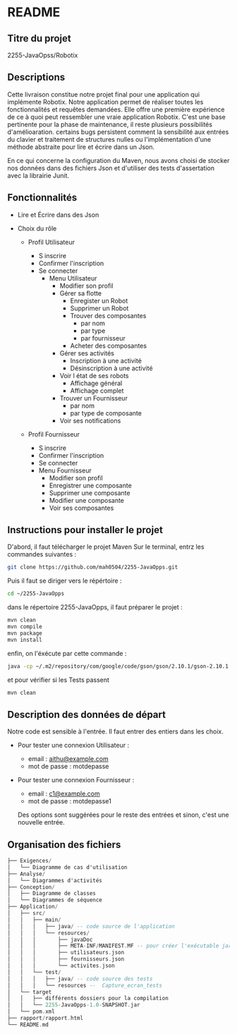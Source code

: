 # README

## Titre du projet
2255-JavaOpss/Robotix 

## Descriptions

Cette livraison constitue notre projet final pour une application qui implémente Robotix.
Notre application permet de réaliser toutes les fonctionnalités et requêtes demandées.
Elle offre une première expérience de ce à quoi peut ressembler une vraie application Robotix.
C'est une base pertinente pour la phase de maintenance, il reste plusieurs possibilités d'amélioaration.
certains bugs persistent comment la sensibilité aux entrées du clavier et traitement de structures nulles
ou l'implémentation d'une méthode abstraite pour lire et écrire dans un Json. 

En ce qui concerne la configuration du Maven, nous avons choisi de stocker nos données dans des fichiers Json et
d'utiliser des tests d'assertation avec la librairie Junit.


## Fonctionnalités

- Lire et Écrire dans des Json 

- Choix du rôle

    - Profil Utilisateur
        - S inscrire
        - Confirmer l'inscription
        - Se connecter
            - Menu Utilisateur
                - Modifier son profil
                - Gérer sa flotte
                    - Enregister un Robot
                    - Supprimer un Robot
                    - Trouver des composantes
                        - par nom
                        - par type
                        - par fournisseur
                    - Acheter des composantes
                - Gérer ses activités
                    - Inscription à une activité
                    - Désinscription à une activité
                - Voir l état de ses robots
                    - Affichage général
                    - Affichage complet
                - Trouver un Fournisseur
                    - par nom
                    - par type de composante
                - Voir ses notifications
                  

    - Profil Fournisseur
        - S inscrire
        - Confirmer l'inscription
        - Se connecter
        - Menu Fournisseur
            - Modifier son profil 
            - Enregistrer une composante
            - Supprimer une composante
            - Modifier une composante
            - Voir ses composantes
         

## Instructions pour installer le projet
D'abord, il faut télécharger le projet Maven 
Sur le terminal, entrz les commandes suivantes :
```sh
git clone https://github.com/mah0504/2255-JavaOpps.git
```

 Puis il faut se diriger vers le répértoire :
 ```sh
cd ~/2255-JavaOpps
```
dans le répertoire 2255-JavaOpps, il faut préparer le projet :
```sh
mvn clean 
mvn compile
mvn package
mvn install
```
enfin, on l'éxécute par cette commande : 
```sh
java -cp ~/.m2/repository/com/google/code/gson/gson/2.10.1/gson-2.10.1.jar src/main/java/Main.java
```
et pour vérifier si les Tests passent 
```sh
mvn clean
```


## Description des données de départ 

Notre code est sensible à l'entrée. Il faut entrer des entiers dans les choix. 

* Pour tester une connexion Utilisateur :
    - email : aithu@example.com
    - mot de passe : motdepasse
    
* Pour tester une connexion Fournisseur :
    - email : c1@example.com
    - mot de passe : motdepasse1
 
  Des options sont suggérées pour le reste des entrées et sinon, c'est une nouvelle entrée. 

## Organisation des fichiers
```ada
├── Exigences/
│   └── Diagramme de cas d'utilisation
├── Analyse/
│   └── Diagrammes d'activités
├── Conception/
│   ├── Diagramme de classes
│   └── Diagrammes de séquence
├── Application/
│   ├── src/
│   │   ├── main/
│   │   │   ├── java/ -- code source de l'application
│   │   │   └── resources/
│   │   │       ├── javaDoc
│   │   │       ├── META-INF/MANIFEST.MF -- pour créer l'exécutable jar
│   │   │       ├── utilisateurs.json
│   │   │       ├── fournisseurs.json
│   │   │       └── activites.json
│   │   └── test/
│   │   │   ├── java/ -- code source des tests 
│   │   │   └── resources --  Capture_ecran_tests
│   └── target
│   │   ├── différents dossiers pour la compilation
│   │   └── 2255-JavaOpps-1.0-SNAPSHOT.jar
│   └── pom.xml
├── rapport/rapport.html
└── README.md


